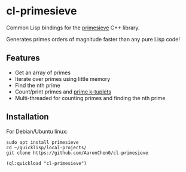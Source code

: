 # cl-primesieve

Common Lisp bindings for the [primesieve](https://github.com/kimwalisch/primesieve) C++ library.

Generates primes orders of magnitude faster than any pure Lisp code!

## Features

* Get an array of primes
* Iterate over primes using little memory
* Find the nth prime
* Count/print primes and [prime k-tuplets](https://en.wikipedia.org/wiki/Prime_k-tuple)
* Multi-threaded for counting primes and finding the nth prime

## Installation

For Debian/Ubuntu linux:
``` shell
sudo apt install primesieve
cd ~/quicklisp/local-projects/
git clone https://github.com/AaronChen0/cl-primesieve
```

``` common-lisp
(ql:quickload "cl-primesieve")
```
